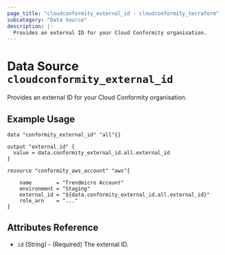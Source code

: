 ```yaml
---
page_title: "cloudconformity_external_id - cloudconformity_terraform"
subcategory: "Data Source"
description: |-
  Provides an external ID for your Cloud Conformity organisation.
---
```


# Data Source `cloudconformity_external_id`

Provides an external ID for your Cloud Conformity organisation.

## Example Usage
```hcl
data "conformity_external_id" "all"{}

output "external_id" {
  value = data.conformity_external_id.all.external_id
}

resource "conformity_aws_account" "aws"{

    name        = "Trendmicro Account"
    environment = "Staging"
    external_id = "${data.conformity_external_id.all.external_id}"
    role_arn    = "..."
}
```

## Attributes Reference

 - `id` (String) - (Required) The external ID.
